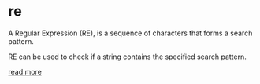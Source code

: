 # re

A Regular Expression (RE), is a sequence of characters that forms a search pattern.

RE can be used to check if a string contains the specified search pattern.

[read more](https://docs.python.org/3/library/re.html)
